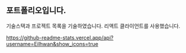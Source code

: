 ## 포트폴리오입니다.

기술스택과 프로젝트 목록을 기술하였습니다.
리액트 클라이언트를 사용했습니다.

https://github-readme-stats.vercel.app/api?username=Eilhwan&show_icons=true
